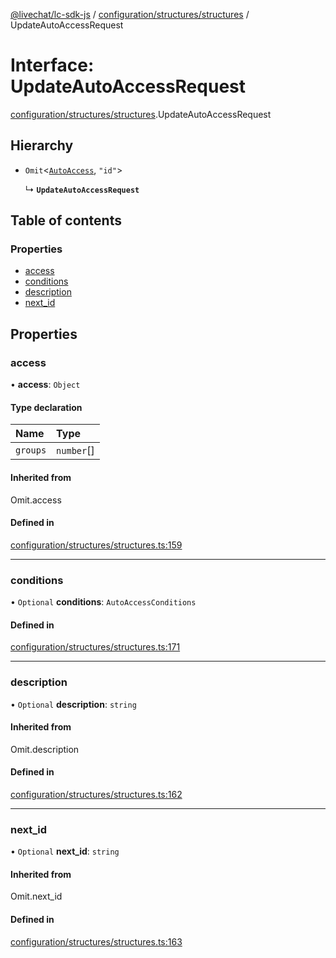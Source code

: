 [@livechat/lc-sdk-js](../README.md) / [configuration/structures/structures](../modules/configuration_structures_structures.md) / UpdateAutoAccessRequest

# Interface: UpdateAutoAccessRequest

[configuration/structures/structures](../modules/configuration_structures_structures.md).UpdateAutoAccessRequest

## Hierarchy

- `Omit`<[`AutoAccess`](configuration_structures_structures.AutoAccess.md), ``"id"``\>

  ↳ **`UpdateAutoAccessRequest`**

## Table of contents

### Properties

- [access](configuration_structures_structures.UpdateAutoAccessRequest.md#access)
- [conditions](configuration_structures_structures.UpdateAutoAccessRequest.md#conditions)
- [description](configuration_structures_structures.UpdateAutoAccessRequest.md#description)
- [next\_id](configuration_structures_structures.UpdateAutoAccessRequest.md#next_id)

## Properties

### access

• **access**: `Object`

#### Type declaration

| Name | Type |
| :------ | :------ |
| `groups` | `number`[] |

#### Inherited from

Omit.access

#### Defined in

[configuration/structures/structures.ts:159](https://github.com/livechat/lc-sdk-js/blob/125a327/src/configuration/structures/structures.ts#L159)

___

### conditions

• `Optional` **conditions**: `AutoAccessConditions`

#### Defined in

[configuration/structures/structures.ts:171](https://github.com/livechat/lc-sdk-js/blob/125a327/src/configuration/structures/structures.ts#L171)

___

### description

• `Optional` **description**: `string`

#### Inherited from

Omit.description

#### Defined in

[configuration/structures/structures.ts:162](https://github.com/livechat/lc-sdk-js/blob/125a327/src/configuration/structures/structures.ts#L162)

___

### next\_id

• `Optional` **next\_id**: `string`

#### Inherited from

Omit.next\_id

#### Defined in

[configuration/structures/structures.ts:163](https://github.com/livechat/lc-sdk-js/blob/125a327/src/configuration/structures/structures.ts#L163)

